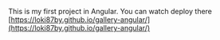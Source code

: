 This is my first project in Angular.
You can watch deploy there [https://loki87by.github.io/gallery-angular/](https://loki87by.github.io/gallery-angular/)